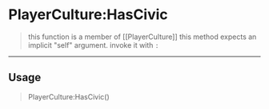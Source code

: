 # PlayerCulture:HasCivic
> this function is a member of [[PlayerCulture]]
> this method expects an implicit "self" argument. invoke it with `:`
-----
## Usage
> PlayerCulture:HasCivic()
